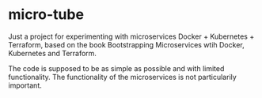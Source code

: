 # micro-tube

Just a project for experimenting with microservices Docker + Kubernetes + Terraform, based on the book Bootstrapping Microservices wtih Docker, Kubernetes and Terraform.

The code is supposed to be as simple as possible and with limited functionality. The functionality of the microservices is not particularily important.
